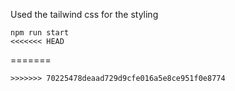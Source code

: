 Used the tailwind css for the styling
```
npm run start
<<<<<<< HEAD
```
=======
```
>>>>>>> 70225478deaad729d9cfe016a5e8ce951f0e8774
